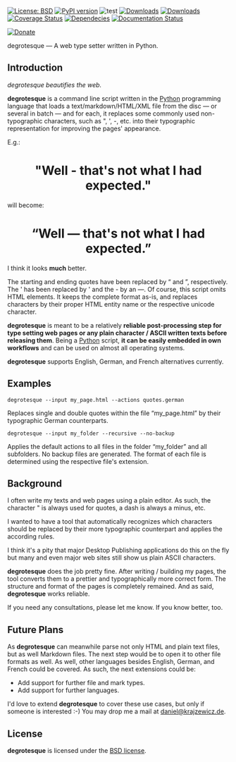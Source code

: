 [![License: BSD](https://img.shields.io/badge/License-BSD-green.svg)](https://github.com/dkrajzew/degrotesque/blob/master/LICENSE)
[![PyPI version](https://badge.fury.io/py/degrotesque.svg)](https://pypi.python.org/pypi/degrotesque)
![test](https://github.com/dkrajzew/degrotesque/actions/workflows/test.yml/badge.svg)
[![Downloads](https://pepy.tech/badge/degrotesque)](https://pepy.tech/project/degrotesque)
[![Downloads](https://static.pepy.tech/badge/degrotesque/week)](https://pepy.tech/project/degrotesque)
[![Coverage Status](https://coveralls.io/repos/github/dkrajzew/degrotesque/badge.svg?branch=main)](https://coveralls.io/github/dkrajzew/degrotesque?branch=main)
[![Dependecies](https://img.shields.io/badge/dependencies-none-green)](https://img.shields.io/badge/dependencies-none-green)
[![Documentation Status](https://readthedocs.org/projects/degrotesque/badge/?version=latest)](https://degrotesque.readthedocs.io/en/latest/?badge=latest)

[![Donate](https://www.paypalobjects.com/en_US/i/btn/btn_donate_SM.gif)](https://www.paypal.com/cgi-bin/webscr?cmd=_s-xclick&hosted_button_id=GVQQWZKB6FDES)


degrotesque &mdash; A web type setter written in Python.

Introduction
------------

*degrotesque beautifies the web.*

**degrotesque** is a command line script written in the [Python](https://www.python.org/) programming language 
that loads a text/markdown/HTML/XML file from the disc &mdash; or several in batch &mdash; and for each, it 
replaces some commonly used non-typographic characters, such as ", ', -, etc. into their typographic 
representation for improving the pages&apos; appearance.

E.g.:

<center><h1 class="degrotesque_example">"Well - that's not what I had expected."</h1></center>

will become:

<center><h1 class="degrotesque_example">&ldquo;Well &mdash; that&apos;s not what I had expected.&rdquo;</h1></center>

I think it looks __much__ better.

The starting and ending quotes have been replaced by &ldquo; and &rdquo;, respectively.
The ' has been replaced by &apos; and the - by an &mdash;.
Of course, this script omits HTML elements. It keeps the complete format as-is, and replaces characters by their proper HTML entity name or the respective unicode character.

**degrotesque** is meant to be a relatively **reliable post-processing step for type setting web pages or any plain character / ASCII written texts before releasing them**.
Being a [Python](https://www.python.org/) script, **it can be easily embedded in own workflows** and can be used on almost all operating systems.

**degrotesque** supports English, German, and French alternatives currently.


Examples
--------

```console
degrotesque --input my_page.html --actions quotes.german
```

Replaces single and double quotes within the file &ldquo;my_page.html&rdquo; by their typographic German counterparts.

```console
degrotesque --input my_folder --recursive --no-backup
```

Applies the default actions to all files in the folder &ldquo;my_folder&rdquo; and all subfolders. No backup files are generated. The format of each file is determined using the respective file&apos;s extension.


Background
----------

I often write my texts and web pages using a plain editor. As such, the character " is always used for quotes, a dash is always a minus, etc.

I wanted to have a tool that automatically recognizes which characters should be replaced by their more typographic counterpart and applies the according rules.

I think it&apos;s a pity that major Desktop Publishing applications do this on the fly but many and even major web sites still show us plain ASCII characters.

**degrotesque** does the job pretty fine. After writing / building my pages, the tool converts them to a prettier and typographically more correct form. The structure and format of the pages is completely remained. And as said, **degrotesque** works reliable.

If you need any consultations, please let me know. If you know better, too.


Future Plans
------------

As **degrotesque** can meanwhile parse not only HTML and plain text files, but as well Markdown files. The next step would be to open it to other file formats as well. As well, other languages besides English, German, and French could be covered. As such, the next extensions could be:

* Add support for further file and mark types.
* Add support for further languages.

I&apos;d love to extend **degrotesque** to cover these use cases, but only if someone is interested :-) You may drop me a mail at daniel@krajzewicz.de.


License
-------

__degrotesque__ is licensed under the [BSD license](license.md).
